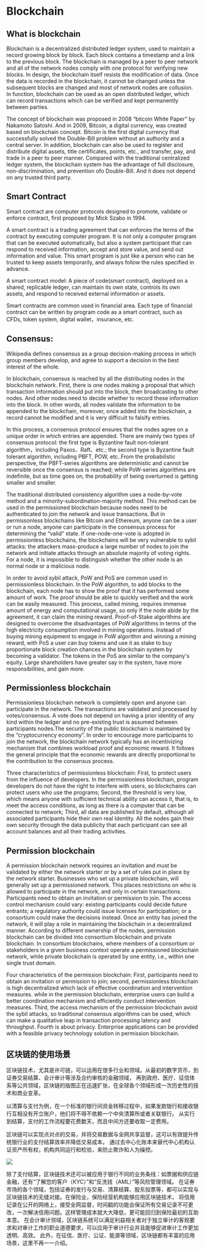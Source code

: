 # Blockchain

## What is blockchain

Blockchain is a decentralized distributed ledger system, used to maintain a record growing block by block. Each block contains a timestamp and a link to the previous block. The blockchain is managed by a peer to peer network and all of the network nodes comply with one protocol for verifying new blocks. In design, the blockchain itself resists the modification of data. Once the data is recorded in the blockchain, it cannot be changed unless the subsequent blocks are changed and most of network nodes are collusion. In function, blockchain can be used as an open distributed ledger, which can record transactions which can be verified and kept permanently between parties.

The concept of blockchain was proposed in 2008 “bitcoin White Paper” by Nakamoto Satoshi. And in 2009, Bitcoin, a digital currency, was created based on blockchain concept. Bitcoin is the first digital currency that successfully solved the Double-Bill problem without an authority and a central server. In addition, blockchain can also be used to register and distribute digital assets, title certificates, points, etc., and transfer, pay, and trade in a peer to peer manner. Compared with the traditional centralized ledger system, the blockchain system has the advantage of full disclosure, non-discrimination, and prevention ofo Double-Bill. And it does not depend on any trusted third party.

## Smart Contract

Smart contract are computer protocols designed to promote, validate or enforce contract, first proposed by Mick Szabo in 1994.

A smart contract is a trading agreement that can enforces the terms of the contract by executing computer program. It is not only a computer program that can be executed automatically, but also a system participant that can respond to received information, accept and store value, and send out information and value. This smart program is just like a person who can be trusted to keep assets temporarily, and always follow the rules specified in advance.

A smart contract model: A piece of code(smart contract), deployed on a shared, replicable ledger, can maintain its own state, controls its own assets, and respond to received external information or assets.

Smart contracts are common used in financial area. Each type of financial contract can be written by program code as a smart contract, such as CFDs, token system, digital wallet，insurance, etc.

## Consensus:

Wikipedia defines consensus as a group decision-making process in which group members develop, and agree to support a decision in the best interest of the whole.

In blockchain, consensus is reached by all the distributing nodes in the blockchain network. First, there is one nodes making a proposal that which transaction information should put into the block, then broadcasting to other nodes. And other nodes need to decide whether to record these information into the block. In other words, all nodes validate the information to be appended to the blockchain, moreover, once added into the blockchain, a record cannot be modified and it is very difficult to falsify entries.

In this process, a consensus protocol ensures that the nodes agree on a unique order in which entries are appended. There are mainly two types of consensus protocol: the first type is Byzantine fault non-tolerant algorithm，including Paxos、Raft、etc.; the second type is Byzantine fault tolerant algorithm, including PBFT, POW, etc..From the probabilistic perspective, the PBFT-series algorithms are deterministic and cannot be reversible once the consensus is reached; while PoW-series algorithms are indefinite, but as time goes on, the probability of being overturned is getting smaller and smaller.

The traditional distributed consistency algorithm uses a node-by-vote method and a minority-subordination-majority method. This method can be used in the permissioned blockchain because nodes need to be authenticated to join the network and issue transactions. But in permissonless blockchains like Bitcoin and Ethereum, anyone can be a user or run a node, anyone can participate in the consensus process for determining the “valid” state. If one-node-one-vote is adopted in permissionless blockchains, the blockchains will be very vulnerable to sybil attacks: the attackers mass-produce a large number of nodes to join the network and initiate attacks through an absolute majority of voting rights. For a node, it is impossible to distinguish whether the other node is an normal node or a malicious node.

In order to avoid sybil attack, PoW and PoS are common used in permissionless blockchain. In the PoW algorithm, to add blocks to the blockchain, each node has to show the proof that it has performed some amount of work. The proof should be able to quickly verified and the work can be easily measured. This process, called mining, requires immense amount of energy and computational usage, so only if the node abide by the agreement, it can claim the mining reward. Proof-of-Stake algorithms are designed to overcome the disadvantages of PoW algorithms in terms of the high electricity consumption involved in mining operations. Instead of buying mining equipment to engage in PoW algorithm and winning a mining reward, with PoS a user can buy tokens and use it as stake to buy proportionate block creation chances in the blockchain system by becoming a validator. The tokens in the PoS are similar to the company's equity. Large shareholders have greater say in the system, have more responsibilities, and gain more.


## Permissionless blockchain

Permissionless blockchain network is completely open and anyone can participate in the network. The transactions are validated and processed by votes/consensus. A vote does not depend on having a prior identity of any kind within the ledger and no pre-existing trust is assumed between participants nodes.The security of the public blockchain is maintained by the “cryptocurrency economy”. In order to encourage more participants to join the network, the blockchain network typically has an incentivizing mechanism that combines workload proof and economic reward. It follows the general principle that the economic rewards are directly proportional to the contribution to the consensus process.

Three characteristics of permissionless blockchain: First, to protect users from the influence of developers. In the permissionless blockchain, program developers do not have the right to interfere with users, so blockchains can protect users who use the programs; Second, the threshold is very low, which means anyone with sufficient technical ability can access it, that is, to meet the access conditions, as long as there is a computer that can be connected to network; Third, all data are published by default, although all associated participants hide their own real Identity. All the nodes gain their own security through the data publicity that each participant can see all account balances and all their trading activities.

## Permission blockchain

A permission blockchain network requires an invitation and must be validated by either the network starter or by a set of rules put in place by the network starter. Businesses who set up a private blockchain, will generally set up a permissioned network. This places restrictions on who is allowed to participate in the network, and only in certain transactions. Participants need to obtain an invitation or permission to join. The access control mechanism could vary: existing participants could decide future entrants; a regulatory authority could issue licenses for participation; or a consortium could make the decisions instead. Once an entity has joined the network, it will play a role in maintaining the blockchain in a decentralized manner. According to different ownership of the nodes, permission blockchain can be divided into consortium blockchain and private blockchain. 
In consortium blockchains, where members of a consortium or stakeholders in a given business context operate a permissioned blockchain network, while private blockchain is operated by one entity, i.e., within one single trust domain.


Four characteristics of the permission blockchain: First, participants need to obtain an invitation or permission to join; second, permissionless blockchain is high decentralized which lack of effective coordination and intervention measures. while in the permission blockchain, enterprise users can build a better coordination mechanism and efficiently conduct intervention measures. Third, the access mechanism of the permission blockchain avoid the sybil attacks, so traditional consensus algorithms can be used, which can make a qualitative leap in transaction processing latency and throughput. Fourth is about privacy. Enterprise applications can be provided with a feasible privacy technology solution in permission blockchain.

## 区块链的使用场景

区块链技术，尤其是许可链，可以运用在很多行业和领域。从最初的数字货币，到证券交易结算、会计审计等涉及合约审核的金融领域，
再到政府、医疗、征信体系等公共领域，区块链的版图正在迅速扩张，在全球各个领域形成一次历史性的技术和商业变革。

以清算与支付为例，在一个标准的银行间资金转移过程中，如果发款银行和接收银行互相没有开立账户，他们将不得不依赖一个中央清算所或者关联银行。
从实行到结算，支付的工作流程要花费数天，而且中间方还要收取一定费用。

区块链可以实现点对点的交易，并将交易数据与全网共享监督，这可以有效提升传统银行业的支付结算效率并降低交易成本。
通过去中心化账本来替代中心机构认证资产所有权，机构共同运行和检验，来防止欺诈和人为操控。

![](/img/4e1a2af8fb4b7db9098b371badf76fb8.jpg)

除了支付结算，区块链技术还可以被应用于银行不同的业务条线：如票据和供应链金融，还有“了解您的客户（KYC）”和“反洗钱（AML）”等风险管理领域。
在证券市场的各个领域，包括证券的发行与交易、清算结算、股东投票等，都可以实现与区块链技术的无缝对接。在保险业，保险经营机构能够应用区块链技术，
将信用记录在公开的网络上，接受全网监督，时间戳的功能会保证所有交易记录不可更改，一次解决信用问题。这样管理成本就大大降低，更可能回归到保险最初的互助本意。
在会计审计领域，区块链系统可以满足利益相关者对于独立审计的客观要求和对审计工作的职业道德要求，可以应用于审计行业并且能够促进审计工作更加透明、高效。
此外，在征信、医疗、公证、能源等领域，区块链都有丰富的应用场景，这里不再一一介绍。
